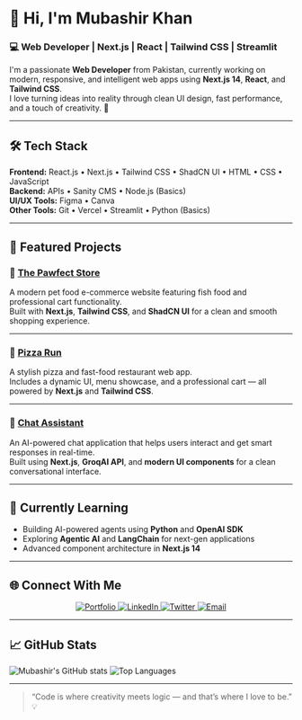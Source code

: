 # 👋 Hi, I'm Mubashir Khan  
### 💻 Web Developer | Next.js | React | Tailwind CSS | Streamlit  

I'm a passionate **Web Developer** from Pakistan, currently working on modern, responsive, and intelligent web apps using **Next.js 14**, **React**, and **Tailwind CSS**.  
I love turning ideas into reality through clean UI design, fast performance, and a touch of creativity. 🚀  

---

## 🛠️ Tech Stack

**Frontend:** React.js • Next.js • Tailwind CSS • ShadCN UI • HTML • CSS • JavaScript  
**Backend:** APIs • Sanity CMS • Node.js (Basics)  
**UI/UX Tools:** Figma • Canva  
**Other Tools:** Git • Vercel • Streamlit • Python (Basics)

---

## 🚀 Featured Projects

### 🐾 [The Pawfect Store](https://the-pawfect-store.vercel.app/)
A modern pet food e-commerce website featuring fish food and professional cart functionality.  
Built with **Next.js**, **Tailwind CSS**, and **ShadCN UI** for a clean and smooth shopping experience.

---

### 🍕 [Pizza Run](https://project-12-murex.vercel.app/)
A stylish pizza and fast-food restaurant web app.  
Includes a dynamic UI, menu showcase, and a professional cart — all powered by **Next.js** and **Tailwind CSS**.

---

### 🤖 [Chat Assistant](https://mubashirkhanyousufzai-chat-assistent-app-fefd95.streamlit.app/)
An AI-powered chat application that helps users interact and get smart responses in real-time.  
Built using **Next.js**, **GroqAI API**, and **modern UI components** for a clean conversational interface.

---

## 🌱 Currently Learning
- Building AI-powered agents using **Python** and **OpenAI SDK**  
- Exploring **Agentic AI** and **LangChain** for next-gen applications  
- Advanced component architecture in **Next.js 14**

---

## 🌐 Connect With Me  

<p align="center">
  <a href="https://mubashir-khans-portfolio.vercel.app/" target="_blank">
    <img src="https://img.shields.io/badge/Portfolio-%23000000.svg?style=for-the-badge&logo=vercel&logoColor=white" alt="Portfolio"/>
  </a>
  <a href="https://www.linkedin.com/in/mubashir-khan-538a662bb" target="_blank">
    <img src="https://img.shields.io/badge/LinkedIn-%230A66C2.svg?style=for-the-badge&logo=linkedin&logoColor=white" alt="LinkedIn"/>
  </a>
  <a href="https://x.com/MubashirKh67451" target="_blank">
    <img src="https://img.shields.io/badge/Twitter(X)-%231DA1F2.svg?style=for-the-badge&logo=x&logoColor=white" alt="Twitter"/>
  </a>
  <a href="mailto:mubashirmpa2008@gmail.com" target="_blank">
    <img src="https://img.shields.io/badge/Email-%23EA4335.svg?style=for-the-badge&logo=gmail&logoColor=white" alt="Email"/>
  </a>
</p>

---

## 📈 GitHub Stats
![Mubashir's GitHub stats](https://github-readme-stats.vercel.app/api?username=MubashirKhanYousufZai&show_icons=true&theme=radical)
![Top Languages](https://github-readme-stats.vercel.app/api/top-langs/?username=MubashirKhanYousufZai&layout=compact&theme=radical)

---

> “Code is where creativity meets logic — and that’s where I love to be.” 💡
